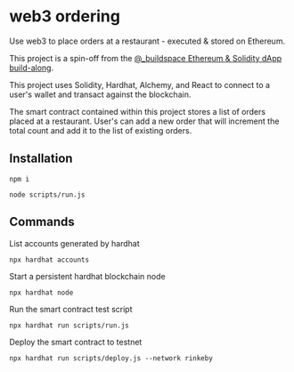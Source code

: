 # web3 ordering

Use web3 to place orders at a restaurant - executed & stored on Ethereum.

This project is a spin-off from the [@_buildspace Ethereum & Solidity dApp build-along](https://buildspace.so/).

This project uses Solidity, Hardhat, Alchemy, and React to connect to a user's
wallet and transact against the blockchain.

The smart contract contained within this project stores a list of orders placed
at a restaurant. User's can add a new order that will increment the total count
and add it to the list of existing orders.

## Installation

```
npm i

node scripts/run.js
```

## Commands

List accounts generated by hardhat

```shell
npx hardhat accounts
```

Start a persistent hardhat blockchain node

```shell
npx hardhat node
```

Run the smart contract test script

```shell
npx hardhat run scripts/run.js
```

Deploy the smart contract to testnet

```shell
npx hardhat run scripts/deploy.js --network rinkeby
```
